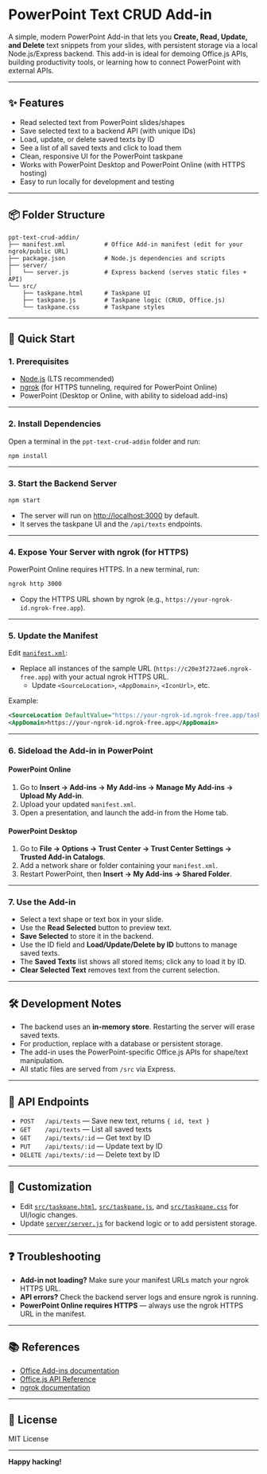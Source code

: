 # PowerPoint Text CRUD Add-in

A simple, modern PowerPoint Add-in that lets you **Create, Read, Update, and Delete** text snippets from your slides, with persistent storage via a local Node.js/Express backend. This add-in is ideal for demoing Office.js APIs, building productivity tools, or learning how to connect PowerPoint with external APIs.

---

## ✨ Features

- Read selected text from PowerPoint slides/shapes
- Save selected text to a backend API (with unique IDs)
- Load, update, or delete saved texts by ID
- See a list of all saved texts and click to load them
- Clean, responsive UI for the PowerPoint taskpane
- Works with PowerPoint Desktop and PowerPoint Online (with HTTPS hosting)
- Easy to run locally for development and testing

---

## 📦 Folder Structure

```
ppt-text-crud-addin/
├── manifest.xml           # Office Add-in manifest (edit for your ngrok/public URL)
├── package.json           # Node.js dependencies and scripts
├── server/
│   └── server.js          # Express backend (serves static files + API)
└── src/
    ├── taskpane.html      # Taskpane UI
    ├── taskpane.js        # Taskpane logic (CRUD, Office.js)
    └── taskpane.css       # Taskpane styles
```

---

## 🚀 Quick Start

### 1. Prerequisites

- [Node.js](https://nodejs.org/) (LTS recommended)
- [ngrok](https://ngrok.com/) (for HTTPS tunneling, required for PowerPoint Online)
- PowerPoint (Desktop or Online, with ability to sideload add-ins)

---

### 2. Install Dependencies

Open a terminal in the `ppt-text-crud-addin` folder and run:

```sh
npm install
```

---

### 3. Start the Backend Server

```sh
npm start
```

- The server will run on [http://localhost:3000](http://localhost:3000) by default.
- It serves the taskpane UI and the `/api/texts` endpoints.

---

### 4. Expose Your Server with ngrok (for HTTPS)

PowerPoint Online requires HTTPS. In a new terminal, run:

```sh
ngrok http 3000
```

- Copy the HTTPS URL shown by ngrok (e.g., `https://your-ngrok-id.ngrok-free.app`).

---

### 5. Update the Manifest

Edit [`manifest.xml`](manifest.xml):

- Replace all instances of the sample URL (`https://c20e3f272ae6.ngrok-free.app`) with your actual ngrok HTTPS URL.
    - Update `<SourceLocation>`, `<AppDomain>`, `<IconUrl>`, etc.

Example:

```xml
<SourceLocation DefaultValue="https://your-ngrok-id.ngrok-free.app/taskpane.html" />
<AppDomain>https://your-ngrok-id.ngrok-free.app</AppDomain>
```

---

### 6. Sideload the Add-in in PowerPoint

#### PowerPoint Online

1. Go to **Insert → Add-ins → My Add-ins → Manage My Add-ins → Upload My Add-in**.
2. Upload your updated `manifest.xml`.
3. Open a presentation, and launch the add-in from the Home tab.

#### PowerPoint Desktop

1. Go to **File → Options → Trust Center → Trust Center Settings → Trusted Add-in Catalogs**.
2. Add a network share or folder containing your `manifest.xml`.
3. Restart PowerPoint, then **Insert → My Add-ins → Shared Folder**.

---

### 7. Use the Add-in

- Select a text shape or text box in your slide.
- Use the **Read Selected** button to preview text.
- **Save Selected** to store it in the backend.
- Use the ID field and **Load/Update/Delete by ID** buttons to manage saved texts.
- The **Saved Texts** list shows all stored items; click any to load it by ID.
- **Clear Selected Text** removes text from the current selection.

---

## 🛠️ Development Notes

- The backend uses an **in-memory store**. Restarting the server will erase saved texts.
- For production, replace with a database or persistent storage.
- The add-in uses the PowerPoint-specific Office.js APIs for shape/text manipulation.
- All static files are served from `/src` via Express.

---

## 🧩 API Endpoints

- `POST   /api/texts`        — Save new text, returns `{ id, text }`
- `GET    /api/texts`        — List all saved texts
- `GET    /api/texts/:id`    — Get text by ID
- `PUT    /api/texts/:id`    — Update text by ID
- `DELETE /api/texts/:id`    — Delete text by ID

---

## 📝 Customization

- Edit [`src/taskpane.html`](src/taskpane.html), [`src/taskpane.js`](src/taskpane.js), and [`src/taskpane.css`](src/taskpane.css) for UI/logic changes.
- Update [`server/server.js`](server/server.js) for backend logic or to add persistent storage.

---

## ❓ Troubleshooting

- **Add-in not loading?** Make sure your manifest URLs match your ngrok HTTPS URL.
- **API errors?** Check the backend server logs and ensure ngrok is running.
- **PowerPoint Online requires HTTPS** — always use the ngrok HTTPS URL in the manifest.

---

## 📚 References

- [Office Add-ins documentation](https://learn.microsoft.com/office/dev/add-ins/)
- [Office.js API Reference](https://learn.microsoft.com/javascript/api/overview/powerpoint)
- [ngrok documentation](https://ngrok.com/docs)

---

## 🏁 License

MIT License

---

**Happy hacking!**